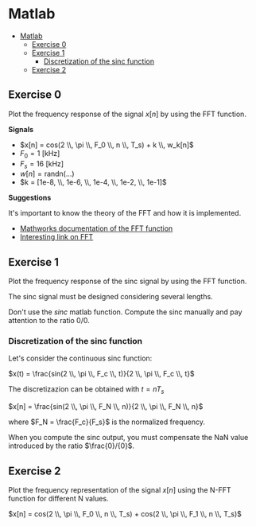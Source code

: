 # Matlab

- [Matlab](#matlab)
  - [Exercise 0](#exercise-0)
  - [Exercise 1](#exercise-1)
    - [Discretization of the sinc function](#discretization-of-the-sinc-function)
  - [Exercise 2](#exercise-2)

## Exercise 0

Plot the frequency response of the signal $x[n]$ by using the FFT function.

**Signals**

- $x[n] = cos(2 \\, \pi \\, F_0 \\, n \\, T_s) + k \\, w_k[n]$
- $F_0 = 1$ [kHz]
- $F_s = 16$ [kHz]
- $w[n] = \mathrm{randn(...)}$
- $k = [1e-8,  \\, 1e-6,  \\, 1e-4,  \\, 1e-2,  \\, 1e-1]$

**Suggestions**

It's important to know the theory of the FFT and how it is implemented.
* [Mathworks documentation of the FFT function](https://it.mathworks.com/help/matlab/ref/fft.html)
* [Interesting link on FFT](https://it.mathworks.com/discovery/fft.html)

## Exercise 1

Plot the frequency response of the sinc signal by using the FFT function.

The sinc signal must be designed considering several lengths.

Don't use the _sinc_ matlab function. Compute the sinc manually and pay attention to the ratio 0/0.

### Discretization of the sinc function

Let's consider the continuous sinc function:

$x(t) = \frac{sin(2 \\, \pi \\, F_c \\, t)}{2 \\, \pi \\, F_c \\, t}$

The discretizazion can be obtained with $t=nT_s$

$x[n] = \frac{sin(2 \\, \pi \\, F_N \\, n)}{2 \\, \pi \\, F_N \\, n}$

where $F_N = \frac{F_c}{F_s}$ is the normalized frequency.

When you compute the sinc output, you must compensate the NaN value introduced by the ratio $\frac{0}/{0}$.

## Exercise 2

Plot the frequency representation of the signal $x[n]$ using the N-FFT function for different N values.

$x[n] = cos(2 \\, \pi \\, F_0 \\, n \\, T_s) + cos(2 \\, \pi \\, F_1 \\, n \\, T_s)$

